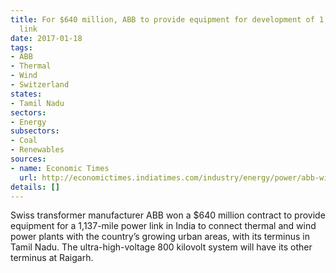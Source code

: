 ```yaml
---
title: For $640 million, ABB to provide equipment for development of 1,137-mile power
  link
date: 2017-01-18
tags:
- ABB
- Thermal
- Wind
- Switzerland
states:
- Tamil Nadu
sectors:
- Energy
subsectors:
- Coal
- Renewables
sources:
- name: Economic Times
  url: http://economictimes.indiatimes.com/industry/energy/power/abb-wins-640-million-grid-contract-in-india-for-thermal-wind-power/articleshow/56440450.cms
details: []
---
```


Swiss transformer manufacturer ABB won a $640 million contract to provide equipment for a 1,137-mile power link in India to connect thermal and wind power plants with the country’s growing urban areas, with its terminus in Tamil Nadu. The ultra-high-voltage 800 kilovolt system will have its other terminus at Raigarh.
